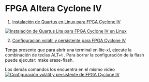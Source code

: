 # FPGA Altera Cyclone IV

1. [Instalación de Quartus en Linux para FPGA Cyclone IV](https://www.youtube.com/watch?v=2SIvtz-5iro)

[![Instalación de Quartus Lite para FPGA Cyclone IV en Linux](https://img.youtube.com/vi/2SIvtz-5iro/0.jpg)](https://www.youtube.com/watch?v=2SIvtz-5iro "Instalación de Quartus Lite para FPGA Cyclone IV en Linux")

2. [Configuración volatil y persistente para FPGA Cyclone IV](https://www.youtube.com/watch?v=QzFHMY5IMPI)

Tenga presente que para abrir una terminal en lite-xl, ejecute la combinación de teclas ALT+t .
Para borrar la configuración de la flash puede ejecutar: make erase-flash.

Los demás comandos los encuentra en el mismo vídeo
[![Configuración volátil y persistente de FPGA Cyclone IV](https://img.youtube.com/vi/QzFHMY5IMPI/0.jpg)](https://www.youtube.com/watch?v=QzFHMY5IMPI "Configuración volátil y persistente de FPGA Cyclone IV")


